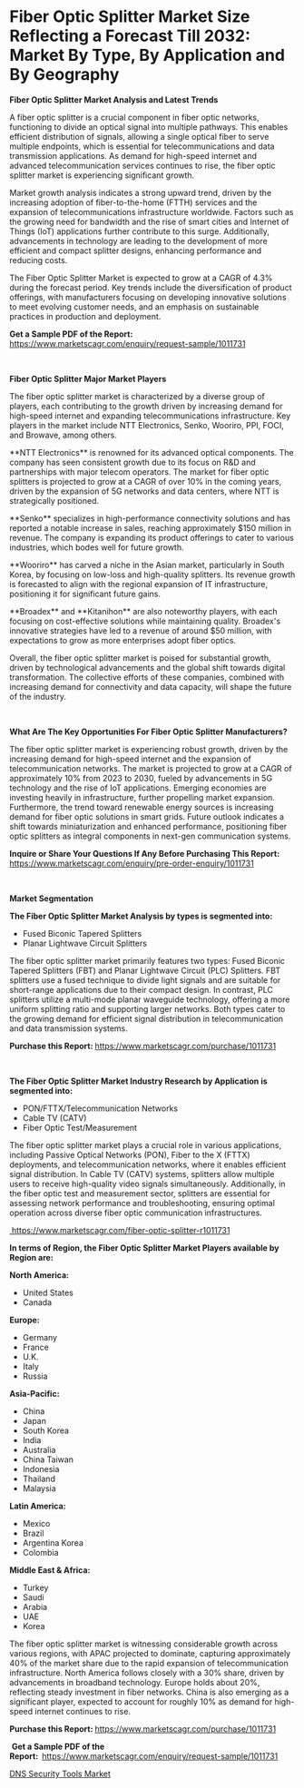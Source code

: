 <p><h1>Fiber Optic Splitter Market Size Reflecting a Forecast Till 2032: Market By Type, By Application and By Geography</h1></p><p><strong>Fiber Optic Splitter Market Analysis and Latest Trends</strong></p>
<p><p>A fiber optic splitter is a crucial component in fiber optic networks, functioning to divide an optical signal into multiple pathways. This enables efficient distribution of signals, allowing a single optical fiber to serve multiple endpoints, which is essential for telecommunications and data transmission applications. As demand for high-speed internet and advanced telecommunication services continues to rise, the fiber optic splitter market is experiencing significant growth.</p><p>Market growth analysis indicates a strong upward trend, driven by the increasing adoption of fiber-to-the-home (FTTH) services and the expansion of telecommunications infrastructure worldwide. Factors such as the growing need for bandwidth and the rise of smart cities and Internet of Things (IoT) applications further contribute to this surge. Additionally, advancements in technology are leading to the development of more efficient and compact splitter designs, enhancing performance and reducing costs.</p><p>The Fiber Optic Splitter Market is expected to grow at a CAGR of 4.3% during the forecast period. Key trends include the diversification of product offerings, with manufacturers focusing on developing innovative solutions to meet evolving customer needs, and an emphasis on sustainable practices in production and deployment.</p></p>
<p><strong>Get a Sample PDF of the Report:&nbsp;</strong> <a href="https://www.marketscagr.com/enquiry/request-sample/1011731?utm_campaign=3271&utm_medium=2&utm_source=Github&utm_content=ia&utm_term=07032025&utm_id=fiber-optic-splitter">https://www.marketscagr.com/enquiry/request-sample/1011731</a></p>
<p>&nbsp;</p>
<p><strong>Fiber Optic Splitter Major Market Players</strong></p>
<p><p>The fiber optic splitter market is characterized by a diverse group of players, each contributing to the growth driven by increasing demand for high-speed internet and expanding telecommunications infrastructure. Key players in the market include NTT Electronics, Senko, Wooriro, PPI, FOCI, and Browave, among others.</p><p>**NTT Electronics** is renowned for its advanced optical components. The company has seen consistent growth due to its focus on R&D and partnerships with major telecom operators. The market for fiber optic splitters is projected to grow at a CAGR of over 10% in the coming years, driven by the expansion of 5G networks and data centers, where NTT is strategically positioned.</p><p>**Senko** specializes in high-performance connectivity solutions and has reported a notable increase in sales, reaching approximately $150 million in revenue. The company is expanding its product offerings to cater to various industries, which bodes well for future growth.</p><p>**Wooriro** has carved a niche in the Asian market, particularly in South Korea, by focusing on low-loss and high-quality splitters. Its revenue growth is forecasted to align with the regional expansion of IT infrastructure, positioning it for significant future gains.</p><p>**Broadex** and **Kitanihon** are also noteworthy players, with each focusing on cost-effective solutions while maintaining quality. Broadex's innovative strategies have led to a revenue of around $50 million, with expectations to grow as more enterprises adopt fiber optics.</p><p>Overall, the fiber optic splitter market is poised for substantial growth, driven by technological advancements and the global shift towards digital transformation. The collective efforts of these companies, combined with increasing demand for connectivity and data capacity, will shape the future of the industry.</p></p>
<p>&nbsp;</p>
<p><strong>What Are The Key Opportunities For Fiber Optic Splitter Manufacturers?</strong></p>
<p><p>The fiber optic splitter market is experiencing robust growth, driven by the increasing demand for high-speed internet and the expansion of telecommunication networks. The market is projected to grow at a CAGR of approximately 10% from 2023 to 2030, fueled by advancements in 5G technology and the rise of IoT applications. Emerging economies are investing heavily in infrastructure, further propelling market expansion. Furthermore, the trend toward renewable energy sources is increasing demand for fiber optic solutions in smart grids. Future outlook indicates a shift towards miniaturization and enhanced performance, positioning fiber optic splitters as integral components in next-gen communication systems.</p></p>
<p><strong>Inquire or Share Your Questions If Any Before Purchasing This Report:</strong> <a href="https://www.marketscagr.com/enquiry/pre-order-enquiry/1011731?utm_campaign=3271&utm_medium=2&utm_source=Github&utm_content=ia&utm_term=07032025&utm_id=fiber-optic-splitter">https://www.marketscagr.com/enquiry/pre-order-enquiry/1011731</a></p>
<p>&nbsp;</p>
<p><strong>Market Segmentation</strong></p>
<p><strong>The Fiber Optic Splitter Market Analysis by types is segmented into:</strong></p>
<p><ul><li>Fused Biconic Tapered Splitters</li><li>Planar Lightwave Circuit Splitters</li></ul></p>
<p><p>The fiber optic splitter market primarily features two types: Fused Biconic Tapered Splitters (FBT) and Planar Lightwave Circuit (PLC) Splitters. FBT splitters use a fused technique to divide light signals and are suitable for short-range applications due to their compact design. In contrast, PLC splitters utilize a multi-mode planar waveguide technology, offering a more uniform splitting ratio and supporting larger networks. Both types cater to the growing demand for efficient signal distribution in telecommunication and data transmission systems.</p></p>
<p><strong>Purchase this Report:&nbsp;</strong><a href="https://www.marketscagr.com/purchase/1011731?utm_campaign=3271&utm_medium=2&utm_source=Github&utm_content=ia&utm_term=07032025&utm_id=fiber-optic-splitter">https://www.marketscagr.com/purchase/1011731</a></p>
<p>&nbsp;</p>
<p><strong>The Fiber Optic Splitter Market Industry Research by Application is segmented into:</strong></p>
<p><ul><li>PON/FTTX/Telecommunication Networks</li><li>Cable TV (CATV)</li><li>Fiber Optic Test/Measurement</li></ul></p>
<p><p>The fiber optic splitter market plays a crucial role in various applications, including Passive Optical Networks (PON), Fiber to the X (FTTX) deployments, and telecommunication networks, where it enables efficient signal distribution. In Cable TV (CATV) systems, splitters allow multiple users to receive high-quality video signals simultaneously. Additionally, in the fiber optic test and measurement sector, splitters are essential for assessing network performance and troubleshooting, ensuring optimal operation across diverse fiber optic communication infrastructures.</p></p>
<p><a href="https://www.marketscagr.com/fiber-optic-splitter-r1011731?utm_campaign=3271&utm_medium=2&utm_source=Github&utm_content=ia&utm_term=07032025&utm_id=fiber-optic-splitter">&nbsp;https://www.marketscagr.com/fiber-optic-splitter-r1011731</a></p>
<p><strong>In terms of Region, the Fiber Optic Splitter Market Players available by Region are:</strong></p>
<p>
    <p> <strong> North America: </strong>
        <ul>
            <li>United States</li>
            <li>Canada</li>
        </ul>
        </p> 
    <p> <strong> Europe: </strong>
        <ul>
            <li>Germany</li>
            <li>France</li>
            <li>U.K.</li>
            <li>Italy</li>
            <li>Russia</li>
        </ul>
        </p> 
    <p> <strong> Asia-Pacific: </strong>
        <ul>
            <li>China</li>
            <li>Japan</li>
            <li>South Korea</li>
            <li>India</li>
            <li>Australia</li>
            <li>China Taiwan</li>
            <li>Indonesia</li>
            <li>Thailand</li>
            <li>Malaysia</li>
        </ul>
        </p> 
    <p> <strong> Latin America: </strong>
        <ul>
            <li>Mexico</li>
            <li>Brazil</li>
            <li>Argentina Korea</li>
            <li>Colombia</li>
        </ul>
        </p> 
    <p> <strong> Middle East & Africa: </strong>
        <ul>
            <li>Turkey</li>
            <li>Saudi</li>
            <li>Arabia</li>
            <li>UAE</li>
            <li>Korea</li>
        </ul>
    </p>
    </p>
<p><p>The fiber optic splitter market is witnessing considerable growth across various regions, with APAC projected to dominate, capturing approximately 40% of the market share due to the rapid expansion of telecommunication infrastructure. North America follows closely with a 30% share, driven by advancements in broadband technology. Europe holds about 20%, reflecting steady investment in fiber networks. China is also emerging as a significant player, expected to account for roughly 10% as demand for high-speed internet continues to rise.</p></p>
<p><strong>Purchase this Report: </strong><a href="https://www.marketscagr.com/purchase/1011731?utm_campaign=3271&utm_medium=2&utm_source=Github&utm_content=ia&utm_term=07032025&utm_id=fiber-optic-splitter">https://www.marketscagr.com/purchase/1011731</a></p>
<p>&nbsp;<strong>Get a Sample PDF of the Report:&nbsp;&nbsp;</strong><a href="https://www.marketscagr.com/enquiry/request-sample/1011731?utm_campaign=3271&utm_medium=2&utm_source=Github&utm_content=ia&utm_term=07032025&utm_id=fiber-optic-splitter">https://www.marketscagr.com/enquiry/request-sample/1011731</a></p>
<p><strong></strong></p>
<p><p><a href="https://github.com/shamstirroc7/Market-Research-Report-List-1/blob/main/dns-security-tools-market.md?utm_campaign=3271&utm_medium=2&utm_source=Github&utm_content=ia&utm_term=07032025&utm_id=fiber-optic-splitter">DNS Security Tools Market</a></p></p>